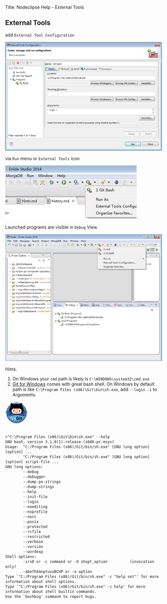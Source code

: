 Title:  Nodeclipse Help - External Tools


## External Tools

add `External Tool Configuration` 
  
![](images/External-Tool-Configuration.png)

via `Run` menu or `External Tools` icon

![](images/External-Tool-Launch.png)

Launched programs are visible in `Debug` View.

![](images/External-Tool-Launch-Are-Seen-In-Debug-View.png)

Hints.

1. On Windows your `cmd` path is likely is `C:\WINDOWS\system32\cmd.exe`
2. [Git for Windows](http://msysgit.github.io/) comes with great bash shell. 
 On Windows by default path is like `C:\Program Files (x86)\Git\bin\sh.exe`, add `--login -i` to Arguments.

[![](images/try-git-74x71.png)](http://git-scm.com/)

<pre><code>
>"C:\Program Files (x86)\Git\bin\sh.exe" --help
GNU bash, version 3.1.0(1)-release-(i686-pc-msys)
Usage:  "C:/Program Files (x86)/Git/bin/sh.exe" [GNU long option] [option] ...
        "C:/Program Files (x86)/Git/bin/sh.exe" [GNU long option] [option] script-file ...
GNU long options:
        --debug
        --debugger
        --dump-po-strings
        --dump-strings
        --help
        --init-file
        --login
        --noediting
        --noprofile
        --norc
        --posix
        --protected
        --rcfile
        --restricted
        --verbose
        --version
        --wordexp
Shell options:
        -irsD or -c command or -O shopt_option          (invocation only)
        -abefhkmnptuvxBCHP or -o option
Type `"C:/Program Files (x86)/Git/bin/sh.exe" -c "help set"' for more information about shell options.
Type `"C:/Program Files (x86)/Git/bin/sh.exe" -c help' for more information about shell builtin commands.
Use the `bashbug' command to report bugs.
</code></pre>
